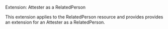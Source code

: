 Extension: Attester as a RelatedPerson

This extension applies to the RelatedPerson resource and provides  provides an extension for an Attester as a RelatedPerson.